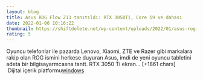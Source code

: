 ```yaml
--- 
layout: blog
title: Asus ROG Flow Z13 tanıtıldı: RTX 3050Ti, Core i9 ve dahası
date: 2022-01-06 10:16:22
thumbnail: https://shiftdelete.net/wp-content/uploads/2022/01/asus-rog-flow-z13-tanitildi-rtx-3050ti-core-i9-ve-dahasi-4.jpg
rating: 5
---
```

Oyuncu telefonlar ile pazarda Lenovo, Xiaomi, ZTE ve Razer gibi markalara rakip olan ROG ismini herkese duyuran Asus, imdi de yeni oyuncu tabletini adeta bir bilgisayarmcasna tantt. RTX 3050 Ti ekran… [+1861 chars]</br>&nbsp;Dijital içerik platformu<a href="https://www.techno-light.net/">windows</a>